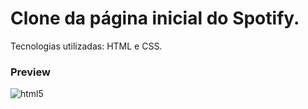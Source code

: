 # Clone da página inicial do Spotify.
Tecnologias utilizadas: HTML e CSS.

### Preview
<img align="center" alt="html5" src="https://cdn.discordapp.com/attachments/773787772167127071/906626280676536420/previewspotify.png"/>
